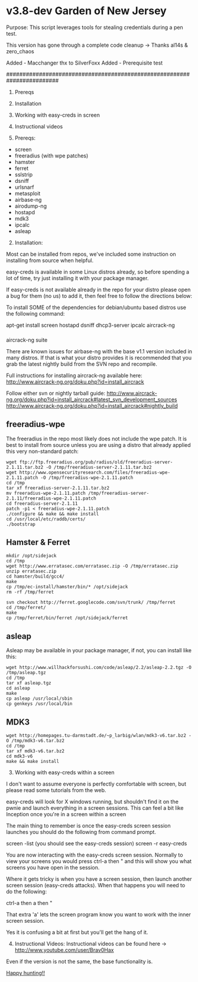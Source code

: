 # v3.8-dev Garden of New Jersey

Purpose:
This script leverages tools for stealing credentials during a pen test.

This version has gone through a complete code cleanup -> Thanks al14s & zero_chaos

Added - Macchanger thx to SilverFoxx
Added - Prerequisite test

########################################################################

1. Prereqs
2. Installation
3. Working with easy-creds in screen
4. Instructional videos

1. Prereqs:

* screen
* freeradius (with wpe patches)
* hamster
* ferret
* sslstrip
* dsniff
* urlsnarf
* metasploit
* airbase-ng
* airodump-ng
* hostapd
* mdk3
* ipcalc
* asleap


2. Installation:

Most can be installed from repos, we've included some instruction on installing from source when helpful.

easy-creds is available in some Linux distros already, so before spending a lot of time, try just installing it with your package manager.

If easy-creds is not available already in the repo for your distro please open a bug for them (no us) to add it, then feel free to follow the directions below:

To install SOME of the dependencies for debian/ubuntu based distros use the following command:

apt-get install screen hostapd dsniff dhcp3-server ipcalc aircrack-ng

###
aircrack-ng suite

There are known issues for airbase-ng with the base v1.1 version included in many distros. If that is what your distro provides it is recommended that you grab the latest nightly build from 
the SVN repo and recompile.

Full instructions for installing aircrack-ng available here:
http://www.aircrack-ng.org/doku.php?id=install_aircrack

Follow either svn or nightly tarball guide:
http://www.aircrack-ng.org/doku.php?id=install_aircrack#latest_svn_development_sources
http://www.aircrack-ng.org/doku.php?id=install_aircrack#nightly_build


## freeradius-wpe

The freeradius in the repo most likely does not include the wpe patch. It is best to install from source unless you are using a distro that already applied this very non-standard patch:

	wget ftp://ftp.freeradius.org/pub/radius/old/freeradius-server-2.1.11.tar.bz2 -O /tmp/freeradius-server-2.1.11.tar.bz2
	wget http://www.opensecurityresearch.com/files/freeradius-wpe-2.1.11.patch -O /tmp/freeradius-wpe-2.1.11.patch
	cd /tmp
	tar xf freeradius-server-2.1.11.tar.bz2
	mv freeradius-wpe-2.1.11.patch /tmp/freeradius-server-2.1.11/freeradius-wpe-2.1.11.patch
	cd freeradius-server-2.1.11
	patch -p1 < freeradius-wpe-2.1.11.patch
	./configure && make && make install
	cd /usr/local/etc/raddb/certs/
	./bootstrap

## Hamster & Ferret

	mkdir /opt/sidejack
	cd /tmp
	wget http://www.erratasec.com/erratasec.zip -O /tmp/erratasec.zip
	unzip erratasec.zip
	cd hamster/build/gcc4/
	make
	cp /tmp/ec-install/hamster/bin/* /opt/sidejack
	rm -rf /tmp/ferret

	svn checkout http://ferret.googlecode.com/svn/trunk/ /tmp/ferret
	cd /tmp/ferret/
	make
	cp /tmp/ferret/bin/ferret /opt/sidejack/ferret

## asleap

Asleap may be available in your package manager, if not, you can install like this:

	wget http://www.willhackforsushi.com/code/asleap/2.2/asleap-2.2.tgz -O /tmp/asleap.tgz
	cd /tmp
	tar xf asleap.tgz
	cd asleap
	make
	cp asleap /usr/local/sbin
	cp genkeys /usr/local/bin

## MDK3

	wget http://homepages.tu-darmstadt.de/~p_larbig/wlan/mdk3-v6.tar.bz2 -O /tmp/mdk3-v6.tar.bz2
	cd /tmp
	tar xf mdk3-v6.tar.bz2
	cd mdk3-v6
	make && make install

3. Working with easy-creds within a screen

I don't want to assume everyone is perfectly comfortable with screen, but please read some tutorials from the web.

easy-creds will look for X windows running, but shouldn't find it on the pwnie and launch everything in a screen sessions. This can feel a bit like Inception once you're in a screen within a screen

The main thing to remember is once the easy-creds screen session launches you should do the following from command prompt.

screen -list (you should see the easy-creds session)
screen -r easy-creds

You are now interacting with the easy-creds screen session. Normally to view your screens you would press ctrl-a then " and this will show you what screens you have open in the session.

Where it gets tricky is when you have a screen session, then launch another screen session (easy-creds attacks). When that happens you will need to do the following:

ctrl-a then a then "

That extra 'a' lets the screen program know you want to work with the inner screen session.

Yes it is confusing a bit at first but you'll get the hang of it.

4. Instructional Videos:
Instructional videos can be found here -> http://www.youtube.com/user/Brav0Hax

Even if the version is not the same, the base functionality is.

[Happy hunting!!](mailto:jbrav.hax@gmail.com)

